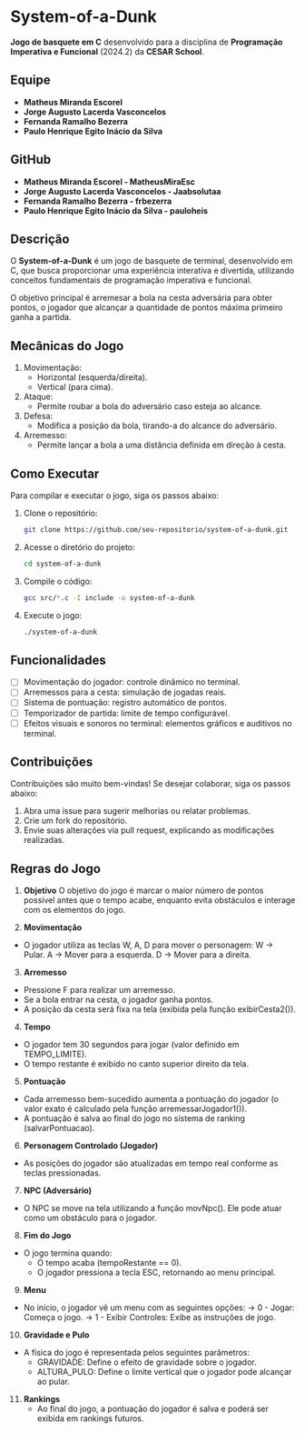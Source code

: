 # System-of-a-Dunk
**Jogo de basquete em C** desenvolvido para a disciplina de **Programação Imperativa e Funcional** (2024.2) da **CESAR School**.

## Equipe
- **Matheus Miranda Escorel**
- **Jorge Augusto Lacerda Vasconcelos**
- **Fernanda Ramalho Bezerra**
- **Paulo Henrique Egito Inácio da Silva**

## GitHub
- **Matheus Miranda Escorel - MatheusMiraEsc**
- **Jorge Augusto Lacerda Vasconcelos - Jaabsolutaa**
- **Fernanda Ramalho Bezerra - frbezerra**
- **Paulo Henrique Egito Inácio da Silva - pauloheis**

## Descrição
O **System-of-a-Dunk** é um jogo de basquete de terminal, desenvolvido em C, que busca proporcionar uma experiência interativa e divertida, utilizando conceitos fundamentais de programação imperativa e funcional.

O objetivo principal é arremesar a bola na cesta adversária para obter pontos, o jogador que alcançar a quantidade de pontos máxima primeiro ganha a partida.

## Mecânicas do Jogo

1. Movimentação:
    - Horizontal (esquerda/direita).
    - Vertical (para cima).
2. Ataque:
    - Permite roubar a bola do adversário caso esteja ao alcance.
3. Defesa:
    - Modifica a posição da bola, tirando-a do alcance do adversário.
4. Arremesso:
    - Permite lançar a bola a uma distância definida em direção à cesta.

## Como Executar
Para compilar e executar o jogo, siga os passos abaixo:

1. Clone o repositório:
    ```bash
    git clone https://github.com/seu-repositorio/system-of-a-dunk.git
    ```

2. Acesse o diretório do projeto:
    ```bash
    cd system-of-a-dunk
    ```

3. Compile o código:
    ```bash
    gcc src/*.c -I include -o system-of-a-dunk
    ```

4. Execute o jogo:
    ```bash
    ./system-of-a-dunk
    ```

## Funcionalidades
- [ ] Movimentação do jogador: controle dinâmico no terminal.
- [ ] Arremessos para a cesta: simulação de jogadas reais.
- [ ] Sistema de pontuação: registro automático de pontos.
- [ ] Temporizador de partida: limite de tempo configurável.
- [ ] Efeitos visuais e sonoros no terminal: elementos gráficos e auditivos no terminal.

## Contribuições
Contribuições são muito bem-vindas! Se desejar colaborar, siga os passos abaixo:

1. Abra uma issue para sugerir melhorias ou relatar problemas.
2. Crie um fork do repositório.
3. Envie suas alterações via pull request, explicando as modificações realizadas.

## Regras do Jogo

1. **Objetivo**
O objetivo do jogo é marcar o maior número de pontos possível antes que o tempo acabe, enquanto evita obstáculos e interage com os elementos do jogo.


2. **Movimentação**
- O jogador utiliza as teclas W, A, D para mover o personagem:
W → Pular.
A → Mover para a esquerda.
D → Mover para a direita.


3. **Arremesso**
- Pressione F para realizar um arremesso.
- Se a bola entrar na cesta, o jogador ganha pontos.
- A posição da cesta será fixa na tela (exibida pela função exibirCesta2()).


4. **Tempo**
- O jogador tem 30 segundos para jogar (valor definido em TEMPO_LIMITE).
- O tempo restante é exibido no canto superior direito da tela.


5. **Pontuação**
- Cada arremesso bem-sucedido aumenta a pontuação do jogador (o valor exato é calculado pela função arremessarJogador1()).
- A pontuação é salva ao final do jogo no sistema de ranking (salvarPontuacao).


6. **Personagem Controlado (Jogador)**
- As posições do jogador são atualizadas em tempo real conforme as teclas pressionadas.


7. **NPC (Adversário)**
- O NPC se move na tela utilizando a função movNpc(). Ele pode atuar como um obstáculo para o jogador.


8. **Fim do Jogo**
- O jogo termina quando:
    - O tempo acaba (tempoRestante == 0).
    - O jogador pressiona a tecla ESC, retornando ao menu principal.


9. **Menu**
- No início, o jogador vê um menu com as seguintes opções:
    -> 0 - Jogar: Começa o jogo.
    -> 1 - Exibir Controles: Exibe as instruções de jogo.


10. **Gravidade e Pulo**
- A física do jogo é representada pelos seguintes parâmetros:
    - GRAVIDADE: Define o efeito de gravidade sobre o jogador.
    - ALTURA_PULO: Define o limite vertical que o jogador pode alcançar ao pular.


11. **Rankings**
    - Ao final do jogo, a pontuação do jogador é salva e poderá ser exibida em rankings futuros.



